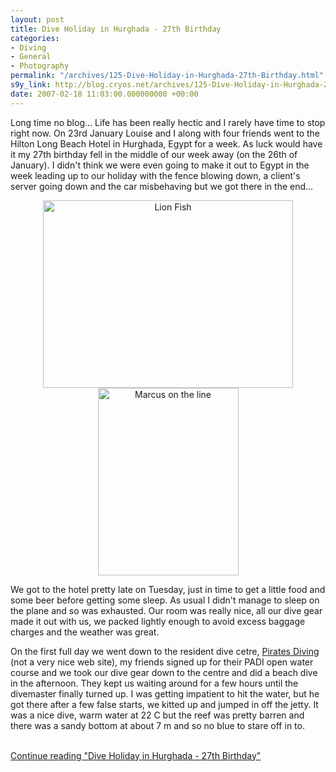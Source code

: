 ```yaml
---
layout: post
title: Dive Holiday in Hurghada - 27th Birthday
categories:
- Diving
- General
- Photography
permalink: "/archives/125-Dive-Holiday-in-Hurghada-27th-Birthday.html"
s9y_link: http://blog.cryos.net/archives/125-Dive-Holiday-in-Hurghada-27th-Birthday.html
date: 2007-02-18 11:03:00.000000000 +00:00
---
```

<span><p>Long time no blog... Life has been really hectic and I rarely have time to stop right now. On 23rd January Louise and I along with four friends went to the Hilton Long Beach Hotel in Hurghada, Egypt for a week. As luck would have it my 27th birthday fell in the middle of our week away (on the 26th of January). I didn't think we were even going to make it out to Egypt in the week leading up to our holiday with the fence blowing down, a client's server going down and the car misbehaving but we got there in the end...</p>
<center><img src="http://blog.cryos.net/uploads/lionfish.jpg" width="400" height="300" alt="Lion Fish" /><img src="http://blog.cryos.net/uploads/marcusline.jpg" width="225" height="300" alt="Marcus on the line" /></center>
<p>We got to the hotel pretty late on Tuesday, just in time to get a little food and some beer before getting some sleep. As usual I didn't manage to sleep on the plane and so was exhausted. Our room was really nice, all our dive gear made it out with us, we packed lightly enough to avoid excess baggage charges and the weather was great.</p>
<p>On the first full day we went down to the resident dive cetre, <a href="http://www.piratesdiving.com/">Pirates Diving</a> (not a very nice web site), my friends signed up for their PADI open water course and we took our dive gear down to the centre and did a beach dive in the afternoon. They kept us waiting around for a few hours until the divemaster finally turned up. I was getting impatient to hit the water, but he got there after a few false starts, we kitted up and jumped in off the jetty. It was a nice dive, warm water at 22 C but the reef was pretty barren and there was a sandy bottom at about 7 m and so no blue to stare off in to.</p></span> <br /><a href="http://blog.cryos.net/archives/125-Dive-Holiday-in-Hurghada-27th-Birthday.html#extended">Continue reading "Dive Holiday in Hurghada - 27th Birthday"</a>
